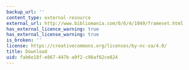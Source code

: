```yaml
---
backup_url: ''
content_type: external-resource
external_url: http://www.bibliomania.com/0/6/4/1049/frameset.html
has_external_licence_warning: true
has_external_license_warning: true
is_broken: ''
license: https://creativecommons.org/licenses/by-nc-sa/4.0/
title: Download
uid: fab6e18f-e867-447b-a9f2-c96af62ce824
---
```

